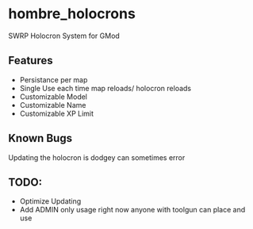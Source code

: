 # hombre_holocrons
SWRP Holocron System for GMod

## Features
- Persistance per map
- Single Use each time map reloads/ holocron reloads
- Customizable Model
- Customizable Name
- Customizable XP Limit

## Known Bugs
Updating the holocron is dodgey can sometimes error

## TODO:
- Optimize Updating
- Add ADMIN only usage right now anyone with toolgun can place and use
